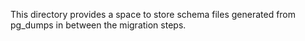 This directory provides a space to store schema files generated from pg_dumps in between the migration steps.
